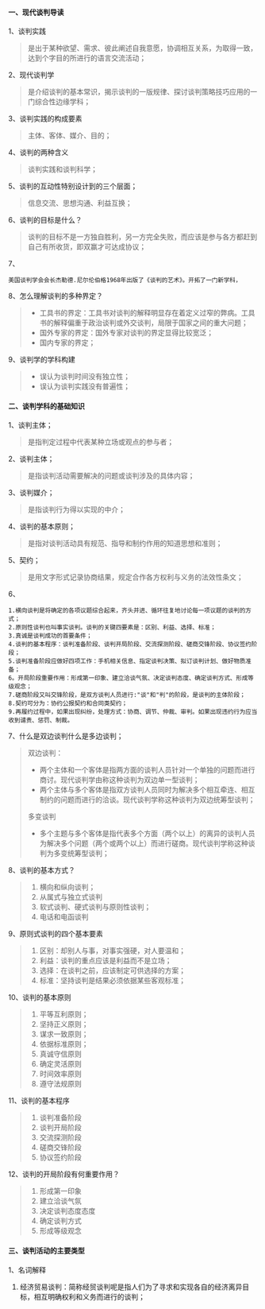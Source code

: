 #### 一、现代谈判导读

1、谈判实践

> 是出于某种欲望、需求、彼此阐述自我意愿，协调相互关系，为取得一致，达到个字目的所进行的语言交流活动；

2、现代谈判学

> 是介绍谈判的基本常识，揭示谈判的一版规律、探讨谈判策略技巧应用的一门综合性边缘学科；

3、谈判实践的构成要素

> 主体、客体、媒介、目的；

4、谈判的两种含义

> 谈判实践和谈判科学；

5、谈判的互动性特别设计到的三个层面；

> 信息交流、思想沟通、利益互换；

6、谈判的目标是什么？

> 谈判的目标不是一方独自胜利，另一方完全失败，而应该是参与各方都赶到自己有所收货，即双赢才可达成协议；

7、

```
美国谈判学会会长杰勒德.尼尔伦伯格1968年出版了《谈判的艺术》。开拓了一门新学科，
```

8、怎么理解谈判的多种界定？

> * 工具书的界定：工具书对谈判的解释明显存在着定义过窄的弊病。工具书的解释偏重于政治谈判或外交谈判，局限于国家之间的重大问题；
> * 国外专家的界定：国外专家对谈判的界定显得比较宽泛；
> * 国内专家的界定；

9、谈判学的学科构建

> * 误认为谈判时间没有独立性；
> * 误认为谈判实践没有普遍性；

#### 二、谈判学科的基础知识

1、谈判主体；

> 是指判定过程中代表某种立场或观点的参与者；

2、谈判主体；

> 是指谈判活动需要解决的问题或谈判涉及的具体内容；

3、谈判媒介；

> 是指谈判行为得以实现的中介；

4、谈判的基本原则；

> 是指对谈判活动具有规范、指导和制约作用的知道思想和准则；

5、契约；

> 是用文字形式记录协商结果，规定合作各方权利与义务的法效性条文；

6、

```
1.横向谈判是将确定的各项议题综合起来，齐头并进、循环往复地讨论每一项议题的谈判的方式；
2.原则性谈判也叫事实谈判。谈判的关键四要素是：区别、利益、选择、标准；
3.真诚是谈判成功的首要条件；
4.谈判的基本程序：谈判准备阶段、谈判开局阶段、交流探测阶段、磋商交锋阶段、协议签约阶段；
5.谈判准备阶段应做好四项工作：手机相关信息、指定谈判决策、拟订谈判计划、做好物质准备；
6。开局阶段重要作用：形成第一印象、建立洽谈气氛、决定谈判态度、确定谈判方式、形成等级观念；
7.磋商阶段又叫交锋阶段，是双方谈判人员进行:"谈"和"判"的阶段，是谈判的主体阶段；
8.契约可分为：协约公报契约和合同类契约；
9.再履约过程中，如果出现纠纷，处理方式：协商、调节、仲裁、审判。如果出现违约行为应当收到谴责、惩罚、制裁。
```

7、什么是双边谈判什么是多边谈判；

> 双边谈判：
>
> * 两个主体和一个客体是指两方面的谈判人员针对一个单独的问题而进行商讨。现代谈判学由称这种谈判为双边单一型谈判；
> * 两个主体与多个客体是指双方谈判人员同时为解决多个相互牵连、相互制约的问题而进行的洽谈。现代谈判学称这种谈判为双边统筹型谈判；
>
> 多变谈判
>
> * 多个主题与多个客体是指代表多个方面（两个以上）的离异的谈判人员为解决多个问题（两个或两个以上）而进行磋商。现代谈判学称这种谈判为多变统筹型谈判；

8、谈判的基本方式？

> 1. 横向和纵向谈判；
> 2. 从属式与独立式谈判
> 3. 软式谈判、硬式谈判与原则性谈判；
> 4. 电话和电函谈判

9、原则式谈判的四个基本要素

> 1. 区别：却别人与事，对事实强硬，对人要温和；
> 2. 利益：谈判的重点应该是利益而不是立场；
> 3. 选择：在谈判之前，应该制定可供选择的方案；
> 4. 标准：坚持谈判是结果必须依据某些客观标准；

10、谈判的基本原则

> 1. 平等互利原则；
> 2. 坚持正义原则；
> 3. 谋求一致原则；
> 4. 依据标准原则；
> 5. 真诚守信原则
> 6. 确定灵活原则
> 7. 时间效率原则
> 8. 遵守法规原则

11、谈判的基本程序

> 1. 谈判准备阶段
> 2. 谈判开局阶段
> 3. 交流探测阶段
> 4. 磋商交锋阶段
> 5. 协议签约阶段

12、谈判的开局阶段有何重要作用？

> 1. 形成第一印象
> 2. 建立洽谈气氛
> 3. 决定谈判态度态度
> 4. 确定谈判方式
> 5. 形成等级观念

#### 三、谈判活动的主要类型

1、名词解释

1. 经济贸易谈判：简称经贸谈判呢是指人们为了寻求和实现各自的经济离异目标，相互明确权利和义务而进行的谈判；



